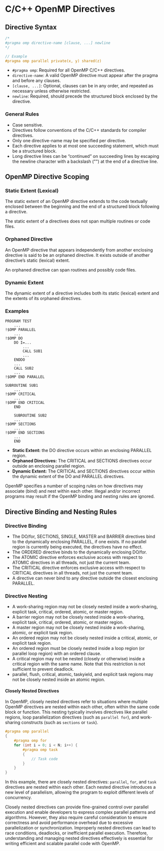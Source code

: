 # C/C++ OpenMP Directives
## Directive Syntax
```c++
/*
#pragma omp directive-name [clause, ...] newline
*/

// Example
#pragma omp parallel private(x, y) shared(z)
```

- `#pragma omp`: Required for all OpenMP C/C++ directives.
- `directive-name`: A valid OpenMP directive must appear after the pragma and before any clauses.
- `[clause, ...]`: Optional, clauses can be in any order, and repeated as necessary unless otherwise restricted.
- `newline`: Required, should precede the structured block enclosed by the directive.
### General Rules
- Case sensitive.
- Directives follow conventions of the C/C++ standards for compiler directives.
- Only one directive-name may be specified per directive.
- Each directive applies to at most one succeeding statement, which must be a structured block.
- Long directive lines can be “continued” on succeeding lines by escaping the newline character with a backslash ("\") at the end of a directive line.
## OpenMP Directive Scoping
### Static Extent (Lexical)
The static extent of an OpenMP directive extends to the code textually enclosed between the beginning and the end of a structured block following a directive.

The static extent of a directives does not span multiple routines or code files.
### Orphaned Directive
An OpenMP directive that appears independently from another enclosing directive is said to be an orphaned directive. It exists outside of another directive’s static (lexical) extent.

An orphaned directive can span routines and possibly code files.
### Dynamic Extent
The dynamic extent of a directive includes both its static (lexical) extent and the extents of its orphaned directives.
### Examples
```
PROGRAM TEST  
    ...  
!$OMP PARALLEL  
    ...  
!$OMP DO  
    DO I=...  
        ...  
        CALL SUB1  
        ...  
    ENDDO  
    ...  
    CALL SUB2  
    ...  
!$OMP END PARALLEL
```

```
SUBROUTINE SUB1  
    ...  
!$OMP CRITICAL  
    ...  
!$OMP END CRITICAL  
    END  
  
    SUBROUTINE SUB2  
    ...  
!$OMP SECTIONS  
    ...  
!$OMP END SECTIONS  
    ...  
    END
```
- **Static Extent:** the DO directive occurs within an enclosing PARALLEL region.
- **Orphaned Directives:** The CRITICAL and SECTIONS directives occur outside an enclosing parallel region.
- **Dynamic Extent:** The CRITICAL and SECTIONS directives occur within the dynamic extent of the DO and PARALLEL directives.

OpenMP specifies a number of scoping rules on how directives may associate (bind) and nest within each other.
Illegal and/or incorrect programs may result if the OpenMP binding and nesting rules are ignored.
## Directive Binding and Nesting Rules
### Directive Binding
- The DO/for, SECTIONS, SINGLE, MASTER and BARRIER directives bind to the dynamically enclosing PARALLEL, if one exists. If no parallel region is currently being executed, the directives have no effect.
- The ORDERED directive binds to the dynamically enclosing DO/for.
- The ATOMIC directive enforces exclusive access with respect to ATOMIC directives in all threads, not just the current team.
- The CRITICAL directive enforces exclusive access with respect to CRITICAL directives in all threads, not just the current team.
- A directive can never bind to any directive outside the closest enclosing PARALLEL.
### Directive Nesting
- A work-sharing region may not be closely nested inside a work-sharing, explicit task, critical, ordered, atomic, or master region.
- A barrier region may not be closely nested inside a work-sharing, explicit task, critical, ordered, atomic, or master region.
- A master region may not be closely nested inside a work-sharing, atomic, or explicit task region.
- An ordered region may not be closely nested inside a critical, atomic, or explicit task region.
- An ordered region must be closely nested inside a loop region (or parallel loop region) with an ordered clause.
- A critical region may not be nested (closely or otherwise) inside a critical region with the same name. Note that this restriction is not sufficient to prevent deadlock.
- parallel, flush, critical, atomic, taskyield, and explicit task regions may not be closely nested inside an atomic region.
#### Closely Nested Directives
In OpenMP, closely nested directives refer to situations where multiple OpenMP directives are nested within each other, often within the same code block or function. This nesting typically involves directives like parallel regions, loop parallelization directives (such as `parallel for`), and work-sharing constructs (such as `sections` or `task`).

```C
#pragma omp parallel
{
    #pragma omp for
    for (int i = 0; i < N; i++) {
        #pragma omp task
        {
            // Task code
        }
    }
}
```
In this example, there are closely nested directives: `parallel`, `for`, and `task` directives are nested within each other. Each nested directive introduces a new level of parallelism, allowing the program to exploit different levels of concurrency.

Closely nested directives can provide fine-grained control over parallel execution and enable developers to express complex parallel patterns and algorithms. However, they also require careful consideration to ensure correctness and avoid performance overhead due to excessive parallelization or synchronization. Improperly nested directives can lead to race conditions, deadlocks, or inefficient parallel execution. Therefore, understanding and managing nested directives effectively is essential for writing efficient and scalable parallel code with OpenMP.

